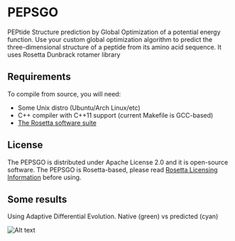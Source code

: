 # PEPSGO

PEPtide Structure prediction by Global Optimization of a potential energy function. Use your custom global optimization algorithm to predict the three-dimensional structure of a peptide from its amino acid sequence. It uses Rosetta Dunbrack rotamer library

## Requirements

To compile from source, you will need:
 * Some Unix distro (Ubuntu/Arch Linux/etc)
 * C++ compiler with C++11 support (current Makefile is GCC-based)
 * [The Rosetta software suite](https://www.rosettacommons.org/software)

## License

The PEPSGO is distributed under Apache License 2.0 and it is open-source software. The PEPSGO is Rosetta-based, please read [Rosetta Licensing Information](https://www.rosettacommons.org/software) before using.

## Some results

Using Adaptive Differential Evolution. Native (green) vs predicted (cyan)

![Alt text](./pic.png)